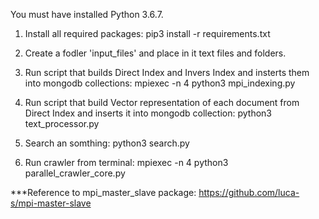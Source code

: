 You must have installed Python 3.6.7.

1. Install all required packages: pip3 install -r requirements.txt

2. Create a fodler 'input_files' and place in it text files and folders.

3. Run script that builds Direct Index and Invers Index and insterts them into mongodb collections: 
    mpiexec -n 4 python3 mpi_indexing.py 

4. Run script that build Vector representation of each document from Direct Index and inserts it into mongodb collection: 
    python3 text_processor.py

5. Search an somthing: python3 search.py

6. Run crawler from terminal: mpiexec -n 4 python3 parallel_crawler_core.py

***Reference to mpi_master_slave package: https://github.com/luca-s/mpi-master-slave

